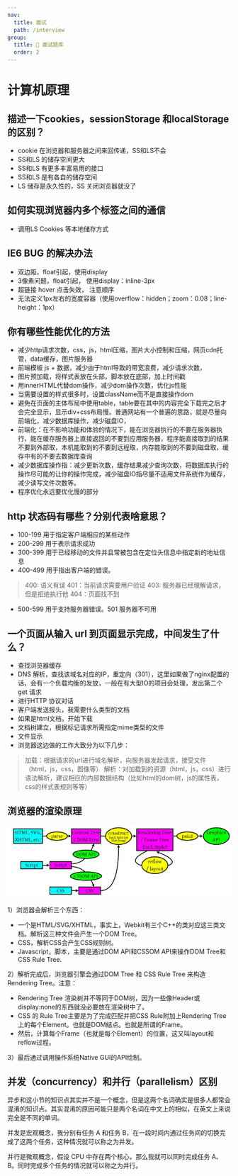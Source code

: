```yaml
---
nav:
  title: 面试
  path: /interview
group:
  title: 💊 面试题库
  order: 2
---
```


# 计算机原理


## 描述一下cookies，sessionStorage 和localStorage的区别？


- cookie 在浏览器和服务器之间来回传递，SS和LS不会
- SS和LS 的储存空间更大
- SS和LS 有更多丰富易用的接口
- SS和LS 是有各自的储存空间
- LS 储存是永久性的，SS 关闭浏览器就没了



## 如何实现浏览器内多个标签之间的通信


- 调用LS Cookies 等本地储存方式



## IE6 BUG 的解决办法


- 双边距，float引起，使用display
- 3像素问题，float引起， 使用display：inline-3px
- 超链接 hover 点击失效， 注意顺序
- 无法定义1px左右的宽度容器（使用overflow：hidden；zoom：0.08；line-height：1px）



## 你有哪些性能优化的方法


- 减少http请求次数，css，js，html压缩，图片大小控制和压缩，网页cdn托管，data缓存，图片服务器
- 前端模板 js + 数据，减少由于html导致的带宽浪费，减少请求次数，
- 图片预加载，将样式表放在头部，脚本放在底部，加上时间戳
- 用innerHTML代替dom操作，减少dom操作次数，优化js性能
- 当需要设置的样式很多时，设置className而不是直接操作dom
- 避免在页面的主体布局中使用table，table要在其中的内容完全下载完之后才会完全显示，显示div+css布局慢。普通网站有一个普遍的思路，就是尽量向前端化，减少数据库操作，减少磁盘IO，
- 前端化：在不影响功能和体验的情况下，能在浏览器执行的不要在服务器执行，能在缓存服务器上直接返回的不要到应用服务器，程序能直接取到的结果不要到外部取，本机能取到的不要到远程取，内存能取到的不要到磁盘取，缓存中有的不要去数据库查询
- 减少数据库操作指：减少更新次数，缓存结果减少查询次数，将数据库执行的操作尽可能的让你的操作完成，减少磁盘IO指尽量不适用文件系统作为缓存，减少读写文件次数等。
- 程序优化永远要优化慢的部分



## http 状态码有哪些？分别代表啥意思？


- 100-199 用于指定客户端相应的某些动作
- 200-299 用于表示请求成功
- 300-399 用于已经移动的文件并且常被包含在定位头信息中指定新的地址信息
- 400-499 用于指出客户端的错误。



> 400: 语义有误 401：当前请求需要用户验证 403: 服务器已经理解请求，但是拒绝执行他 404：页面找不到



- 500-599 用于支持服务器错误。501 服务器不可用



## 一个页面从输入 url 到页面显示完成，中间发生了什么？

- 查找浏览器缓存
- DNS 解析，查找该域名对应的IP，重定向（301），这里如果做了nginx配置的话，会有一个负载均衡的发放，一般在有大型IO的项目会处理，发出第二个 get 请求
- 进行HTTP 协议对话
- 客户端发送报头，我需要什么类型的文档
- 如果是html文档，开始下载
- 文档树建立，根据标记请求所需指定mime类型的文件
- 文件显示
- 浏览器这边做的工作大致分为以下几步：

> 加载：根据请求的url进行域名解析，向服务器发起请求，接受文件（html，js，css，图像等）
> 解析：对加载到的资源（html，js，css）进行语法解析，建议相应的内部数据结构（比如html的dom树，js的属性表，css的样式表规则等等）

## 浏览器的渲染原理
![image.png](./img/htmlRender.png)

1）浏览器会解析三个东西：

- 一个是HTML/SVG/XHTML，事实上，Webkit有三个C++的类对应这三类文档。解析这三种文件会产生一个DOM Tree。
- CSS，解析CSS会产生CSS规则树。
- Javascript，脚本，主要是通过DOM API和CSSOM API来操作DOM Tree和CSS Rule Tree.

2）解析完成后，浏览器引擎会通过DOM Tree 和 CSS Rule Tree 来构造 Rendering Tree。注意：

- Rendering Tree 渲染树并不等同于DOM树，因为一些像Header或display:none的东西就没必要放在渲染树中了。
- CSS 的 Rule Tree主要是为了完成匹配并把CSS Rule附加上Rendering Tree上的每个Element。也就是DOM结点。也就是所谓的Frame。
- 然后，计算每个Frame（也就是每个Element）的位置，这又叫layout和reflow过程。

3）最后通过调用操作系统Native GUI的API绘制。


## 并发（concurrency）和并行（parallelism）区别
异步和这小节的知识点其实并不是一个概念，但是这两个名词确实是很多人都常会混淆的知识点。其实混淆的原因可能只是两个名词在中文上的相似，在英文上来说完全是不同的单词。


并发是宏观概念，我分别有任务 A 和任务 B，在一段时间内通过任务间的切换完成了这两个任务，这种情况就可以称之为并发。


并行是微观概念，假设 CPU 中存在两个核心，那么我就可以同时完成任务 A、B。同时完成多个任务的情况就可以称之为并行。
